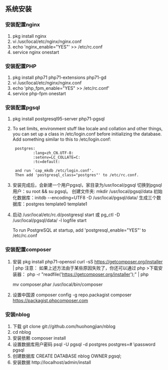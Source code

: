 ## 系统安装

### 安装配置nginx

1. pkg install nginx
2. vi /usr/local/etc/nginx/nginx.conf
3. echo 'nginx_enable="YES"' >> /etc/rc.conf
4. service nginx onestart


### 安装配置PHP

1. pkg install php71 php71-extensions php71-gd
2. vi /usr/local/etc/nginx/nginx.conf
3. echo 'php_fpm_enable="YES" >> /etc/rc.conf'
4. service php-fpm onestart


### 安装配置pgsql

1. pkg install postgresql95-server php71-pgsql
2. To set limits, environment stuff like locale and collation and other
	things, you can set up a class in /etc/login.conf before initializing
	the database. Add something similar to this to /etc/login.conf:

		postgres:
		        :lang=zh_CN.UTF-8:
		        :setenv=LC_COLLATE=C:
		        :tc=default:

		and run `cap_mkdb /etc/login.conf'.
		Then add 'postgresql_class="postgres"' to /etc/rc.conf.
3. 安装完成后，会新建一个用户pgsql，家目录为/usr/local/pgsql
   切换到pgsql用户：su root && su pgsql。
   创建文件夹: mkdir /usr/local/pgsql/data
   初始化数据库：initdb --encoding=UTF8 -D /usr/local/pgsql/data/
   生成三个数据库：postgres  template0  template1

4. 启动 /usr/local/etc/rc.d/postgresql start 或
	pg_ctl -D /usr/local/pgsql/data/ -l logfile start

	To run PostgreSQL at startup, add
	'postgresql_enable="YES"' to /etc/rc.conf


### 安装配置composer

1. 安装 pkg install php71-openssl
	curl -sS https://getcomposer.org/installer | php
	注意： 如果上述方法由于某些原因失败了，你还可以通过 php >下载安装器：
	php -r "readfile('https://getcomposer.org/installer');" | php

	mv composer.phar /usr/local/bin/composer


2. 设置中国源
	composer config -g repo.packagist composer https://packagist.phpcomposer.com


### 安装nblog

1. 下载 git clone git://github.com/huohongjian/nblog
2. cd nblog
3. 安装依赖 composer install
4. 设置数据库用户密码
	psql -U pgsql -d postgres
	postgres=# \password pgsql
5. 创建数据库
	CREATE DATABASE nblog OWNER pgsql;
6. 安装数据
	http://localhost/admin/install

